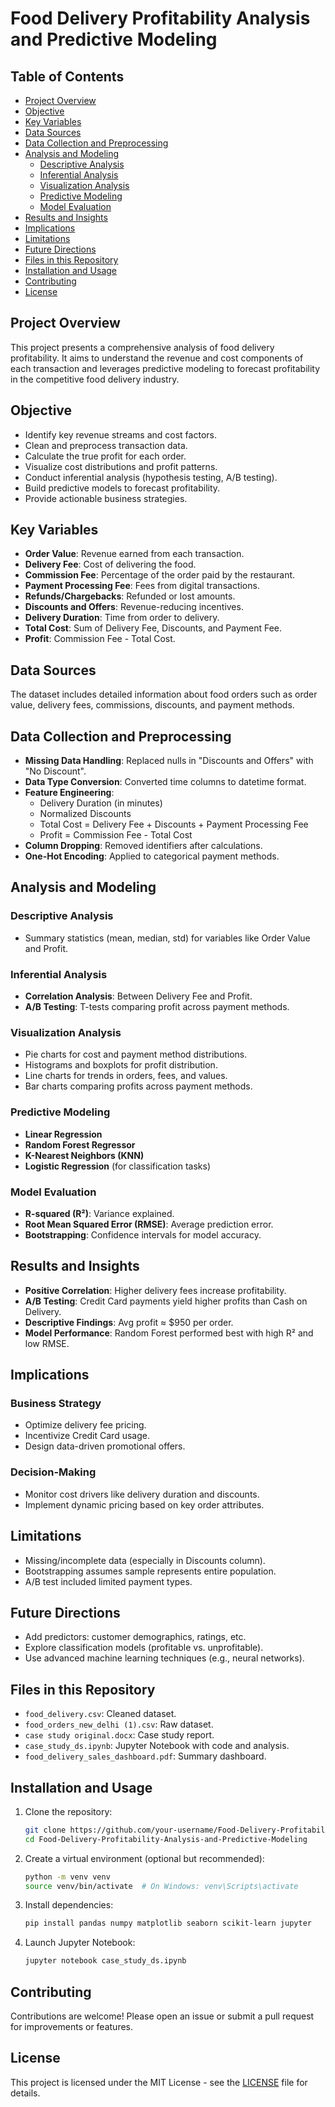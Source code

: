 # Food Delivery Profitability Analysis and Predictive Modeling

## Table of Contents
- [Project Overview](#project-overview)
- [Objective](#objective)
- [Key Variables](#key-variables)
- [Data Sources](#data-sources)
- [Data Collection and Preprocessing](#data-collection-and-preprocessing)
- [Analysis and Modeling](#analysis-and-modeling)
  - [Descriptive Analysis](#descriptive-analysis)
  - [Inferential Analysis](#inferential-analysis)
  - [Visualization Analysis](#visualization-analysis)
  - [Predictive Modeling](#predictive-modeling)
  - [Model Evaluation](#model-evaluation)
- [Results and Insights](#results-and-insights)
- [Implications](#implications)
- [Limitations](#limitations)
- [Future Directions](#future-directions)
- [Files in this Repository](#files-in-this-repository)
- [Installation and Usage](#installation-and-usage)
- [Contributing](#contributing)
- [License](#license)

## Project Overview
This project presents a comprehensive analysis of food delivery profitability. It aims to understand the revenue and cost components of each transaction and leverages predictive modeling to forecast profitability in the competitive food delivery industry.

## Objective
- Identify key revenue streams and cost factors.
- Clean and preprocess transaction data.
- Calculate the true profit for each order.
- Visualize cost distributions and profit patterns.
- Conduct inferential analysis (hypothesis testing, A/B testing).
- Build predictive models to forecast profitability.
- Provide actionable business strategies.

## Key Variables
- **Order Value**: Revenue earned from each transaction.
- **Delivery Fee**: Cost of delivering the food.
- **Commission Fee**: Percentage of the order paid by the restaurant.
- **Payment Processing Fee**: Fees from digital transactions.
- **Refunds/Chargebacks**: Refunded or lost amounts.
- **Discounts and Offers**: Revenue-reducing incentives.
- **Delivery Duration**: Time from order to delivery.
- **Total Cost**: Sum of Delivery Fee, Discounts, and Payment Fee.
- **Profit**: Commission Fee - Total Cost.

## Data Sources
The dataset includes detailed information about food orders such as order value, delivery fees, commissions, discounts, and payment methods.

## Data Collection and Preprocessing
- **Missing Data Handling**: Replaced nulls in "Discounts and Offers" with "No Discount".
- **Data Type Conversion**: Converted time columns to datetime format.
- **Feature Engineering**:
  - Delivery Duration (in minutes)
  - Normalized Discounts
  - Total Cost = Delivery Fee + Discounts + Payment Processing Fee
  - Profit = Commission Fee - Total Cost
- **Column Dropping**: Removed identifiers after calculations.
- **One-Hot Encoding**: Applied to categorical payment methods.

## Analysis and Modeling

### Descriptive Analysis
- Summary statistics (mean, median, std) for variables like Order Value and Profit.

### Inferential Analysis
- **Correlation Analysis**: Between Delivery Fee and Profit.
- **A/B Testing**: T-tests comparing profit across payment methods.

### Visualization Analysis
- Pie charts for cost and payment method distributions.
- Histograms and boxplots for profit distribution.
- Line charts for trends in orders, fees, and values.
- Bar charts comparing profits across payment methods.

### Predictive Modeling
- **Linear Regression**
- **Random Forest Regressor**
- **K-Nearest Neighbors (KNN)**
- **Logistic Regression** (for classification tasks)

### Model Evaluation
- **R-squared (R²)**: Variance explained.
- **Root Mean Squared Error (RMSE)**: Average prediction error.
- **Bootstrapping**: Confidence intervals for model accuracy.

## Results and Insights
- **Positive Correlation**: Higher delivery fees increase profitability.
- **A/B Testing**: Credit Card payments yield higher profits than Cash on Delivery.
- **Descriptive Findings**: Avg profit ≈ $950 per order.
- **Model Performance**: Random Forest performed best with high R² and low RMSE.

## Implications

### Business Strategy
- Optimize delivery fee pricing.
- Incentivize Credit Card usage.
- Design data-driven promotional offers.

### Decision-Making
- Monitor cost drivers like delivery duration and discounts.
- Implement dynamic pricing based on key order attributes.

## Limitations
- Missing/incomplete data (especially in Discounts column).
- Bootstrapping assumes sample represents entire population.
- A/B test included limited payment types.

## Future Directions
- Add predictors: customer demographics, ratings, etc.
- Explore classification models (profitable vs. unprofitable).
- Use advanced machine learning techniques (e.g., neural networks).

## Files in this Repository
- `food_delivery.csv`: Cleaned dataset.
- `food_orders_new_delhi (1).csv`: Raw dataset.
- `case study original.docx`: Case study report.
- `case_study_ds.ipynb`: Jupyter Notebook with code and analysis.
- `food_delivery_sales_dashboard.pdf`: Summary dashboard.

## Installation and Usage

1. Clone the repository:
    ```bash
    git clone https://github.com/your-username/Food-Delivery-Profitability-Analysis-and-Predictive-Modeling.git
    cd Food-Delivery-Profitability-Analysis-and-Predictive-Modeling
    ```

2. Create a virtual environment (optional but recommended):
    ```bash
    python -m venv venv
    source venv/bin/activate  # On Windows: venv\Scripts\activate
    ```

3. Install dependencies:
    ```bash
    pip install pandas numpy matplotlib seaborn scikit-learn jupyter
    ```

4. Launch Jupyter Notebook:
    ```bash
    jupyter notebook case_study_ds.ipynb
    ```

## Contributing
Contributions are welcome! Please open an issue or submit a pull request for improvements or features.

## License
This project is licensed under the MIT License - see the [LICENSE](LICENSE) file for details.
